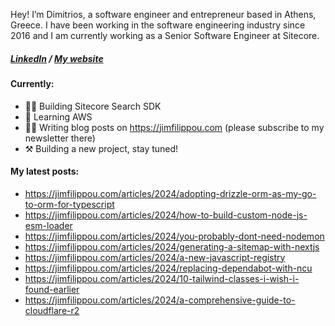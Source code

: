 Hey! I’m Dimitrios, a software engineer and entrepreneur based in Athens, Greece. I have been working in the software engineering industry
since 2016 and I am currently working as a Senior Software Engineer at Sitecore.

<h5>
<a href="https://www.linkedin.com/in/jimfilippou">LinkedIn<a/> /
<a target="__blank" href="https://jimfilippou.com">My website<a/>
</h5>

#### Currently:

- 👨‍💻 Building Sitecore Search SDK
- 📖 Learning AWS
- ✍🏻 Writing blog posts on https://jimfilippou.com (please subscribe to my newsletter there)
- ⚒️ Building a new project, stay tuned!

#### My latest posts:

- https://jimfilippou.com/articles/2024/adopting-drizzle-orm-as-my-go-to-orm-for-typescript
- https://jimfilippou.com/articles/2024/how-to-build-custom-node-js-esm-loader
- https://jimfilippou.com/articles/2024/you-probably-dont-need-nodemon
- https://jimfilippou.com/articles/2024/generating-a-sitemap-with-nextjs
- https://jimfilippou.com/articles/2024/a-new-javascript-registry
- https://jimfilippou.com/articles/2024/replacing-dependabot-with-ncu
- https://jimfilippou.com/articles/2024/10-tailwind-classes-i-wish-i-found-earlier
- https://jimfilippou.com/articles/2024/a-comprehensive-guide-to-cloudflare-r2
